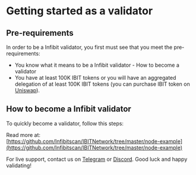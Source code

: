 # Getting started as a validator

## Pre-requirements

In order to be a Infibit validator, you first must see that you meet the pre-requirements:

* You know what it means to be a Infibit validator - How to become a validator
* You have at least 100K IBIT tokens or you will have an aggregated delegation of at least 100K IBIT tokens (you can purchase IBIT token on [Uniswap](https://uniswap.exchange/swap/0x970b9bb2c0444f5e81e9d0efb84c8ccdcdcaf84d)).

## How to become a Infibit validator

To quickly become a validator, follow this steps:

Read more at: [https://github.com/Infibitscan/IBITNetwork/tree/master/node-example](https://github.com/Infibitscan/IBITNetwork/tree/master/node-example)

For live support, contact us on [Telegram](https://t.me/) or [Discord](https://discord.gg/). Good luck and happy validating!
